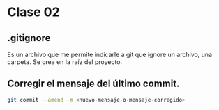 # Clase 02

## .gitignore
Es un archivo que me permite indicarle a git que ignore un archivo, una carpeta.
Se crea en la raíz del proyecto.

## Corregir el mensaje del último commit.

```sh
git commit --amend -m <nuevo-mensaje-o-mensaje-corregido>
```